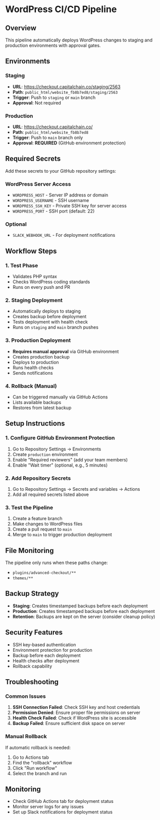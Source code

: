 # WordPress CI/CD Pipeline

## Overview
This pipeline automatically deploys WordPress changes to staging and production environments with approval gates.

## Environments

### Staging
- **URL**: https://checkout.capitalchain.co/staging/2563
- **Path**: `public_html/website_fb8b7ed8/staging/2563`
- **Trigger**: Push to `staging` or `main` branch
- **Approval**: Not required

### Production
- **URL**: https://checkout.capitalchain.co/
- **Path**: `public_html/website_fb8b7ed8`
- **Trigger**: Push to `main` branch only
- **Approval**: **REQUIRED** (GitHub environment protection)

## Required Secrets

Add these secrets to your GitHub repository settings:

### WordPress Server Access
- `WORDPRESS_HOST` - Server IP address or domain
- `WORDPRESS_USERNAME` - SSH username
- `WORDPRESS_SSH_KEY` - Private SSH key for server access
- `WORDPRESS_PORT` - SSH port (default: 22)

### Optional
- `SLACK_WEBHOOK_URL` - For deployment notifications

## Workflow Steps

### 1. Test Phase
- Validates PHP syntax
- Checks WordPress coding standards
- Runs on every push and PR

### 2. Staging Deployment
- Automatically deploys to staging
- Creates backup before deployment
- Tests deployment with health check
- Runs on `staging` and `main` branch pushes

### 3. Production Deployment
- **Requires manual approval** via GitHub environment
- Creates production backup
- Deploys to production
- Runs health checks
- Sends notifications

### 4. Rollback (Manual)
- Can be triggered manually via GitHub Actions
- Lists available backups
- Restores from latest backup

## Setup Instructions

### 1. Configure GitHub Environment Protection
1. Go to Repository Settings → Environments
2. Create `production` environment
3. Enable "Required reviewers" (add your team members)
4. Enable "Wait timer" (optional, e.g., 5 minutes)

### 2. Add Repository Secrets
1. Go to Repository Settings → Secrets and variables → Actions
2. Add all required secrets listed above

### 3. Test the Pipeline
1. Create a feature branch
2. Make changes to WordPress files
3. Create a pull request to `main`
4. Merge to `main` to trigger production deployment

## File Monitoring

The pipeline only runs when these paths change:
- `plugins/advanced-checkout/**`
- `themes/**`

## Backup Strategy

- **Staging**: Creates timestamped backups before each deployment
- **Production**: Creates timestamped backups before each deployment
- **Retention**: Backups are kept on the server (consider cleanup policy)

## Security Features

- SSH key-based authentication
- Environment protection for production
- Backup before each deployment
- Health checks after deployment
- Rollback capability

## Troubleshooting

### Common Issues
1. **SSH Connection Failed**: Check SSH key and host credentials
2. **Permission Denied**: Ensure proper file permissions on server
3. **Health Check Failed**: Check if WordPress site is accessible
4. **Backup Failed**: Ensure sufficient disk space on server

### Manual Rollback
If automatic rollback is needed:
1. Go to Actions tab
2. Find the "rollback" workflow
3. Click "Run workflow"
4. Select the branch and run

## Monitoring

- Check GitHub Actions tab for deployment status
- Monitor server logs for any issues
- Set up Slack notifications for deployment status
